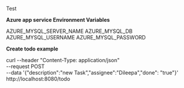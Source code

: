 Test

**Azure app service Environment Variables**

AZURE_MYSQL_SERVER_NAME
AZURE_MYSQL_DB
AZURE_MYSQL_USERNAME
AZURE_MYSQL_PASSWORD

**Create todo example**

curl --header "Content-Type: application/json" \
--request POST \
--data '{"description":"new Task","assignee":"Dileepa","done": "true"}' \
http://localhost:8080/todo





